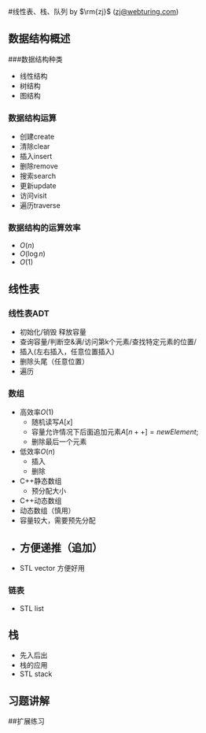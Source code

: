 #线性表、栈、队列
by $\rm{zj}$ (zj@webturing.com)
## 数据结构概述
###数据结构种类
- 线性结构
- 树结构
- 图结构
### 数据结构运算
- 创建create
- 清除clear
- 插入insert
- 删除remove
- 搜索search
- 更新update
- 访问visit
- 遍历traverse
### 数据结构的运算效率
- $O(n)$
- $O(\log n)$
- $O(1)$
## 线性表
### 线性表ADT
- 初始化/销毁 释放容量
- 查询容量/判断空&满/访问第k个元素/查找特定元素的位置/
- 插入(左右插入，任意位置插入)
- 删除头尾（任意位置）
- 遍历

  

### 数组
- 高效率$O(1)$
    - 随机读写$A[x]$
    - 容量允许情况下后面追加元素$A[n++]=newElement$;
    - 删除最后一个元素
- 低效率$O(n)$
    - 插入
    - 删除
- C++静态数组
    - 预分配大小
- C++动态数组
- 动态数组（慎用）
- 容量较大，需要预先分配
- 方便递推（追加）
  -
- STL vector 方便好用
### 链表
- STL list


## 栈
- 先入后出
- 栈的应用
- STL stack


## 习题讲解


##扩展练习